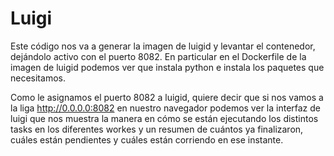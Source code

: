 
# Luigi

Este código nos va a generar la imagen de luigid y levantar el contenedor, dejándolo activo con el puerto 8082. En particular en el Dockerfile de la imagen de luigid podemos ver que instala python e instala los paquetes que necesitamos.

Como le asignamos el puerto 8082 a luigid, quiere decir que si nos vamos a la liga http://0.0.0.0:8082 en nuestro navegador podemos ver la interfaz de luigi que nos muestra la manera en cómo se están ejecutando los distintos tasks en los diferentes workes y un resumen de cuántos ya finalizaron, cuáles están pendientes y cuáles están corriendo en ese instante.
